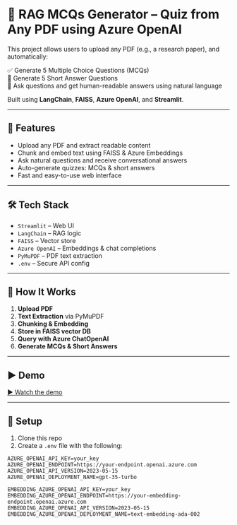 # 📄 RAG MCQs Generator – Quiz from Any PDF using Azure OpenAI

This project allows users to upload any PDF (e.g., a research paper), and automatically:

✅ Generate 5 Multiple Choice Questions (MCQs)  
🧠 Generate 5 Short Answer Questions  
💬 Ask questions and get human-readable answers using natural language

Built using **LangChain**, **FAISS**, **Azure OpenAI**, and **Streamlit**.

---

## 🚀 Features

- Upload any PDF and extract readable content
- Chunk and embed text using FAISS & Azure Embeddings
- Ask natural questions and receive conversational answers
- Auto-generate quizzes: MCQs & short answers
- Fast and easy-to-use web interface

---

## 🛠 Tech Stack

- `Streamlit` – Web UI  
- `LangChain` – RAG logic  
- `FAISS` – Vector store  
- `Azure OpenAI` – Embeddings & chat completions  
- `PyMuPDF` – PDF text extraction  
- `.env` – Secure API config

---

## 🧠 How It Works

1. **Upload PDF**  
2. **Text Extraction** via PyMuPDF  
3. **Chunking & Embedding**  
4. **Store in FAISS vector DB**  
5. **Query with Azure ChatOpenAI**  
6. **Generate MCQs & Short Answers**

---

## ▶️ Demo

[▶ Watch the demo](demo.mp4)


---

## 📂 Setup

1. Clone this repo  
2. Create a `.env` file with the following:

```env
AZURE_OPENAI_API_KEY=your_key
AZURE_OPENAI_ENDPOINT=https://your-endpoint.openai.azure.com
AZURE_OPENAI_API_VERSION=2023-05-15
AZURE_OPENAI_DEPLOYMENT_NAME=gpt-35-turbo

EMBEDDING_AZURE_OPENAI_API_KEY=your_key
EMBEDDING_AZURE_OPENAI_ENDPOINT=https://your-embedding-endpoint.openai.azure.com
EMBEDDING_AZURE_OPENAI_API_VERSION=2023-05-15
EMBEDDING_AZURE_OPENAI_DEPLOYMENT_NAME=text-embedding-ada-002
